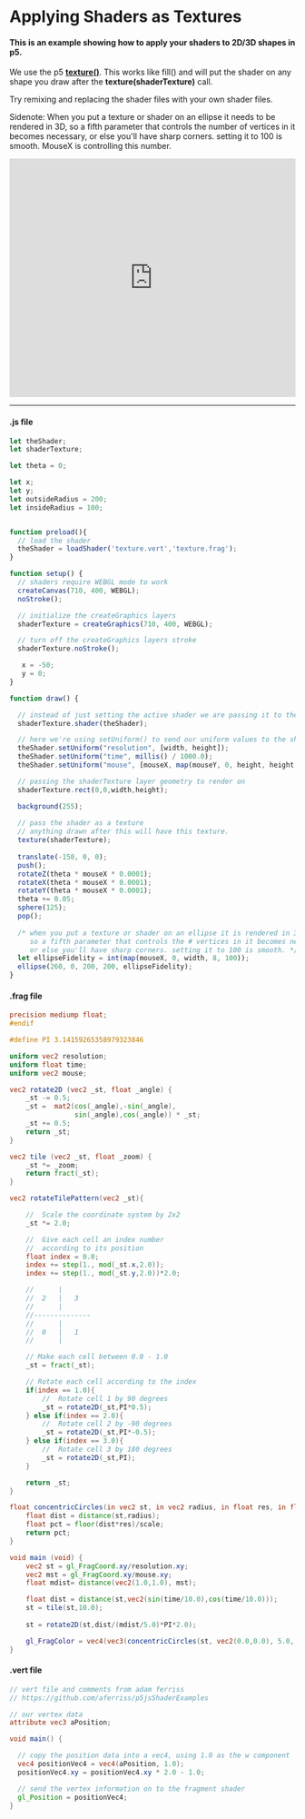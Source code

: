 # Applying Shaders as Textures
#### This is an example showing how to apply your shaders to 2D/3D shapes in p5.

We use the p5 [**texture()**](https://p5js.org/reference/#/p5/texture). This works like fill() and will put the shader on any shape you draw after the **texture(shaderTexture)** call.

Try remixing and replacing the shader files with your own shader files.

Sidenote: When you put a texture or shader on an ellipse it needs to be rendered in 3D, so a fifth parameter that controls the number of vertices in it becomes necessary, or else you'll have sharp corners. setting it to 100 is smooth. MouseX is controlling this number.

<div class="glitch-embed-wrap" style="height: 420px; width: 100%;">
  <iframe
    allow="geolocation; microphone; camera; midi; vr; encrypted-media"
    src="https://glitch.com/embed/#!/embed/shader-as-texture?path=texture.frag&previewSize=100"
    alt="shader-as-texture on Glitch"
    style="height: 100%; width: 100%; border: 0;">
  </iframe>
</div>

***

#### .js file
```javascript
let theShader;
let shaderTexture;

let theta = 0;

let x;
let y;
let outsideRadius = 200;
let insideRadius = 100;


function preload(){
  // load the shader
  theShader = loadShader('texture.vert','texture.frag');
}

function setup() {
  // shaders require WEBGL mode to work
  createCanvas(710, 400, WEBGL);
  noStroke();

  // initialize the createGraphics layers
  shaderTexture = createGraphics(710, 400, WEBGL);

  // turn off the createGraphics layers stroke
  shaderTexture.noStroke();

   x = -50;
   y = 0;
}

function draw() {

  // instead of just setting the active shader we are passing it to the createGraphics layer
  shaderTexture.shader(theShader);

  // here we're using setUniform() to send our uniform values to the shader
  theShader.setUniform("resolution", [width, height]);
  theShader.setUniform("time", millis() / 1000.0);
  theShader.setUniform("mouse", [mouseX, map(mouseY, 0, height, height, 0)]);

  // passing the shaderTexture layer geometry to render on
  shaderTexture.rect(0,0,width,height);

  background(255);
  
  // pass the shader as a texture
  // anything drawn after this will have this texture.
  texture(shaderTexture);
  
  translate(-150, 0, 0);
  push();
  rotateZ(theta * mouseX * 0.0001);
  rotateX(theta * mouseX * 0.0001);
  rotateY(theta * mouseX * 0.0001);  
  theta += 0.05;
  sphere(125);
  pop();
  
  /* when you put a texture or shader on an ellipse it is rendered in 3d,
     so a fifth parameter that controls the # vertices in it becomes necessary,
     or else you'll have sharp corners. setting it to 100 is smooth. */
  let ellipseFidelity = int(map(mouseX, 0, width, 8, 100));
  ellipse(260, 0, 200, 200, ellipseFidelity);
}
```
#### .frag file
```frag
precision mediump float;
#endif

#define PI 3.14159265358979323846

uniform vec2 resolution;
uniform float time;
uniform vec2 mouse;

vec2 rotate2D (vec2 _st, float _angle) {
    _st -= 0.5;
    _st =  mat2(cos(_angle),-sin(_angle),
                sin(_angle),cos(_angle)) * _st;
    _st += 0.5;
    return _st;
}

vec2 tile (vec2 _st, float _zoom) {
    _st *= _zoom;
    return fract(_st);
}

vec2 rotateTilePattern(vec2 _st){

    //  Scale the coordinate system by 2x2
    _st *= 2.0;

    //  Give each cell an index number
    //  according to its position
    float index = 0.0;
    index += step(1., mod(_st.x,2.0));
    index += step(1., mod(_st.y,2.0))*2.0;

    //      |
    //  2   |   3
    //      |
    //--------------
    //      |
    //  0   |   1
    //      |

    // Make each cell between 0.0 - 1.0
    _st = fract(_st);

    // Rotate each cell according to the index
    if(index == 1.0){
        //  Rotate cell 1 by 90 degrees
        _st = rotate2D(_st,PI*0.5);
    } else if(index == 2.0){
        //  Rotate cell 2 by -90 degrees
        _st = rotate2D(_st,PI*-0.5);
    } else if(index == 3.0){
        //  Rotate cell 3 by 180 degrees
        _st = rotate2D(_st,PI);
    }

    return _st;
}

float concentricCircles(in vec2 st, in vec2 radius, in float res, in float scale) {
    float dist = distance(st,radius);
    float pct = floor(dist*res)/scale;
    return pct;
}

void main (void) {
    vec2 st = gl_FragCoord.xy/resolution.xy;
    vec2 mst = gl_FragCoord.xy/mouse.xy;
    float mdist= distance(vec2(1.0,1.0), mst);

    float dist = distance(st,vec2(sin(time/10.0),cos(time/10.0)));
    st = tile(st,10.0);
  
    st = rotate2D(st,dist/(mdist/5.0)*PI*2.0);

    gl_FragColor = vec4(vec3(concentricCircles(st, vec2(0.0,0.0), 5.0, 5.0),concentricCircles(st, vec2(0.0,0.0), 10.0, 10.0),concentricCircles(st, vec2(0.0,0.0), 20.0, 10.0)),1.0);
}
```
#### .vert file
```vert
// vert file and comments from adam ferriss
// https://github.com/aferriss/p5jsShaderExamples

// our vertex data
attribute vec3 aPosition;

void main() {

  // copy the position data into a vec4, using 1.0 as the w component
  vec4 positionVec4 = vec4(aPosition, 1.0);
  positionVec4.xy = positionVec4.xy * 2.0 - 1.0;

  // send the vertex information on to the fragment shader
  gl_Position = positionVec4;
}
```
